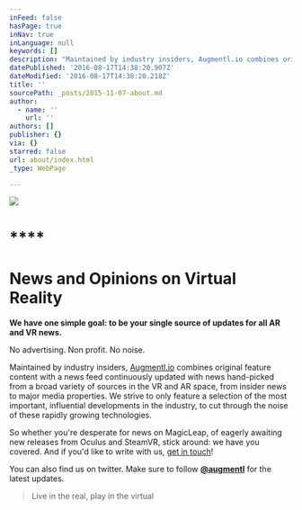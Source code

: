 ```yaml
---
inFeed: false
hasPage: true
inNav: true
inLanguage: null
keywords: []
description: "Maintained by industry insiders, Augmentl.io combines original feature content with a news feed continuously updated with news hand-picked from a broad variety of sources in the VR and AR space, from insider news to \nmajor media properties. We strive to only feature a selection of the most important, \ninfluential developments in the industry, to cut through the noise of these rapidly growing \ntechnologies.\_"
datePublished: '2016-08-17T14:38:20.907Z'
dateModified: '2016-08-17T14:38:20.218Z'
title: ''
sourcePath: _posts/2015-11-07-about.md
author:
  - name: ''
    url: ''
authors: []
publisher: {}
via: {}
starred: false
url: about/index.html
_type: WebPage

---
```

![](https://the-grid-user-content.s3-us-west-2.amazonaws.com/bc6c9f46-d134-4fcf-bbe0-7ae805e53877.jpg)

# ****

# **News and Opinions on Virtual Reality**

**We have one simple goal: to be your single source of updates for all AR and VR news.**

No advertising. Non profit. No noise. 

Maintained by industry insiders, [Augmentl.io][0] combines original feature content with a news feed continuously updated with news hand-picked from a broad variety of sources in the VR and AR space, from insider news to 
major media properties. We strive to only feature a selection of the most important, 
influential developments in the industry, to cut through the noise of these rapidly growing 
technologies. 

So whether you're desperate for news on MagicLeap, of eagerly awaiting new releases from 
Oculus and SteamVR, stick around: we have you covered. And if you'd like to write with us,
[get in touch][1]! 

You can also find us on twitter.  Make sure to follow [**@augmentl**][2] for the latest updates. 
> 
> Live in the real, play in the virtual



[0]: http://augmentl.io/
[1]: mailto:write@augmentl.io
[2]: http://twitter.com/augmentl